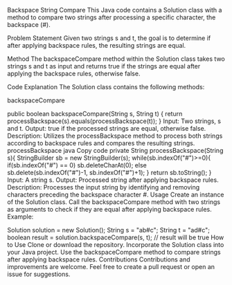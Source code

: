 Backspace String Compare
This Java code contains a Solution class with a method to compare two strings after processing a specific character, the backspace (#).

Problem Statement
Given two strings s and t, the goal is to determine if after applying backspace rules, the resulting strings are equal.

Method
The backspaceCompare method within the Solution class takes two strings s and t as input and returns true if the strings are equal after applying the backspace rules, otherwise false.

Code Explanation
The Solution class contains the following methods:

backspaceCompare

public boolean backspaceCompare(String s, String t) {
    return processBackspace(s).equals(processBackspace(t));
}
Input: Two strings, s and t.
Output: true if the processed strings are equal, otherwise false.
Description: Utilizes the processBackspace method to process both strings according to backspace rules and compares the resulting strings.
processBackspace
java
Copy code
private String processBackspace(String s){
    StringBuilder sb = new StringBuilder(s);
    while(sb.indexOf("#")>=0){
        if(sb.indexOf("#") == 0)
            sb.deleteCharAt(0);
        else
            sb.delete(sb.indexOf("#")-1, sb.indexOf("#")+1);
    }
    return sb.toString();
}
Input: A string s.
Output: Processed string after applying backspace rules.
Description: Processes the input string by identifying and removing characters preceding the backspace character #.
Usage
Create an instance of the Solution class.
Call the backspaceCompare method with two strings as arguments to check if they are equal after applying backspace rules.
Example:


Solution solution = new Solution();
String s = "ab#c";
String t = "ad#c";
boolean result = solution.backspaceCompare(s, t); // result will be true
How to Use
Clone or download the repository.
Incorporate the Solution class into your Java project.
Use the backspaceCompare method to compare strings after applying backspace rules.
Contributions
Contributions and improvements are welcome. Feel free to create a pull request or open an issue for suggestions.

